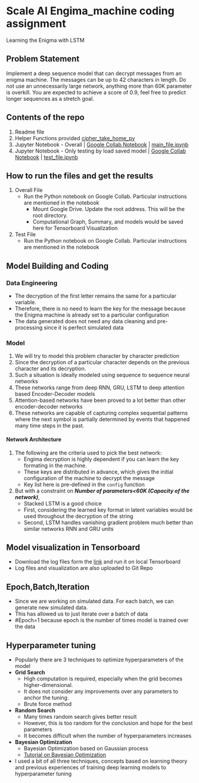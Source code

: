 # Scale AI Engima_machine coding assignment
Learning the Enigma with LSTM
## Problem Statement ##

Implement a deep sequence model that can decrypt messages from an enigma machine. The messages can be up to 42 characters in length. Do not use an unnecessarily large network, anything more than 60K parameter is overkill.
You are expected to achieve a score of 0.9, feel free to predict longer sequences as a stretch goal.

## Contents of the repo ##

1. Readme file
2. Helper Functions provided [cipher_take_home_py]()
3. Jupyter Notebook - Overall | [Google Collab Notebook](https://colab.research.google.com/drive/1uYrSfZqJTLRHxzXmY-3TBrpzX2ww3_GY) | [main_file.ipynb]()
4. Jupyter Notebook - Only testing by load saved model | [Google Collab Notebook](https://colab.research.google.com/drive/10wDGdFqsf93PONiIFHibaZUFzbxIQfHh) | [test_file.ipynb]()


## How to run the files and get the results ##

1. Overall File
    * Run the Python notebook on Google Collab. Particular instructions are mentioned in the notebook
         - Mount Google Drive. Update the root address. This will be the root directory.
         - Computational Graph, Summary, and models would be saved here for Tensorboard Visualization
2. Test File
    * Run the Python notebook on Google Collab. Particular instructions are mentioned in the notebook

## Model Building and Coding ##
### Data Engineering ###

- The decryption of the first letter remains the same for a particular variable.
- Therefore, there is no need to learn the key for the message because the Enigma machine is already set to a particular configuration
- The data generated does not need any data cleaning and pre-processing since it is perfect simulated data

### Model ###

1. We will try to model this problem character by character prediction
2. Since the decryption of a particular character depends on the previous character and its decryption. 
3. Such a situation is ideally modeled using sequence to sequence neural networks
4. These networks range from deep RNN, GRU, LSTM to deep attention based Encoder-Decoder models
5. Attention-based networks have been proved to a lot better than other encoder-decoder networks
6. These networks are capable of capturing complex sequential patterns where the next symbol is partially determined by events that happened many time steps in the past.

#### Network Architecture ####
1. The following are the criteria used to pick the best network: 
    - Engima decryption is highly dependent if you can learn the key formating in the machine. 
    - These keys are distributed in advance, which gives the initial configuration of the machine to decrypt the message
    - Key list here is pre-defined in the `config` function
2. But with a constraint on ***Number of parameters<60K (Capacity of the network)***, 
    - Stacked LSTM is a good choice 
    - First, considering the learned key format in latent variables would be used throughout the decryption of the string
    - Second, LSTM handles vanishing gradient problem much better than similar networks RNN and GRU units
    
## Model visualization in Tensorboard ## 
- Download the log files form the [link](https://drive.google.com/open?id=17WO-mzmo754fUaYQYuDFkP-EZv_W0kKj) and run it on local Tensorboard
- Log files and visualization are also uploaded to Git Repo
## Epoch,Batch,Iteration ##
- Since we are working on simulated data. For each batch, we can generate new simulated data.
- This has allowed us to just iterate over a batch of data
- #Epoch=1 because epoch is the number of times model is trained over the data

## Hyperparameter tuning
- Popularly there are 3 techniques to optimize hyperparameters of the model
- **Grid Search**
    - High computation is required, especially when the grid becomes higher-dimensional. 
    - It does not consider any improvements over any parameters to anchor the tuning. 
    - Brute force method
- **Random Search**
    - Many times random search gives better result
    - However, this is too random for the conclusion and hope for the best parameters
    - It becomes difficult when the number of hyperparameters increases
- **Bayesian Optimization**
    - Bayesian Optimization based on Gaussian process
    - [Tutorial on Bayesian Optimization](https://arxiv.org/pdf/1012.2599.pdf)
- I used a bit of all three techniques, concepts based on learning theory and previous experiences of training deep learning models to hyperparameter tuning
